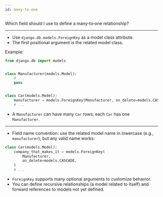 ```yaml
---
id: many-to-one
---
```


Which field should I use to define a many‑to‑one relationship?

---

- Use `django.db.models.ForeignKey` as a model class attribute.
- The first positional argument is the related model class.

Example:
```python
from django.db import models


class Manufacturer(models.Model):
    # ...
    pass


class Car(models.Model):
    manufacturer = models.ForeignKey(Manufacturer, on_delete=models.CASCADE)
    # ...
```

- A `Manufacturer` can have many `Car` rows; each `Car` has one `Manufacturer`.

---

- Field name convention: use the related model name in lowercase (e.g., `manufacturer`), but any valid name works:

```python
class Car(models.Model):
    company_that_makes_it = models.ForeignKey(
        Manufacturer,
        on_delete=models.CASCADE,
    )
    # ...
```

- `ForeignKey` supports many optional arguments to customize behavior.
- You can define recursive relationships (a model related to itself) and forward references to models not yet defined.